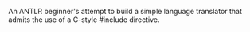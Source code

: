 An ANTLR beginner's attempt to build a simple language translator that admits the use of a C-style #include directive.
